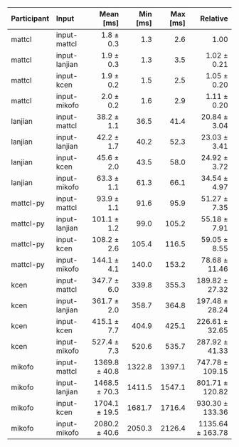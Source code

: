 | Participant | Input | Mean [ms] | Min [ms] | Max [ms] | Relative |
|:---|:---|---:|---:|---:|---:|
| mattcl | input-mattcl | 1.8 ± 0.3 | 1.3 | 2.6 | 1.00 |
| mattcl | input-lanjian | 1.9 ± 0.3 | 1.3 | 3.5 | 1.02 ± 0.21 |
| mattcl | input-kcen | 1.9 ± 0.2 | 1.5 | 2.5 | 1.05 ± 0.20 |
| mattcl | input-mikofo | 2.0 ± 0.2 | 1.6 | 2.9 | 1.11 ± 0.20 |
| lanjian | input-mattcl | 38.2 ± 1.1 | 36.5 | 41.4 | 20.84 ± 3.04 |
| lanjian | input-lanjian | 42.2 ± 1.7 | 40.2 | 52.3 | 23.03 ± 3.41 |
| lanjian | input-kcen | 45.6 ± 2.0 | 43.5 | 58.0 | 24.92 ± 3.72 |
| lanjian | input-mikofo | 63.3 ± 1.1 | 61.3 | 66.1 | 34.54 ± 4.97 |
| mattcl-py | input-mattcl | 93.9 ± 1.1 | 91.6 | 95.9 | 51.27 ± 7.35 |
| mattcl-py | input-lanjian | 101.1 ± 1.2 | 99.0 | 105.2 | 55.18 ± 7.91 |
| mattcl-py | input-kcen | 108.2 ± 2.6 | 105.4 | 116.5 | 59.05 ± 8.55 |
| mattcl-py | input-mikofo | 144.1 ± 4.1 | 140.0 | 153.2 | 78.68 ± 11.46 |
| kcen | input-mattcl | 347.7 ± 6.0 | 339.8 | 355.3 | 189.82 ± 27.32 |
| kcen | input-lanjian | 361.7 ± 2.0 | 358.7 | 364.8 | 197.48 ± 28.24 |
| kcen | input-kcen | 415.1 ± 7.7 | 404.9 | 425.1 | 226.61 ± 32.65 |
| kcen | input-mikofo | 527.4 ± 7.3 | 520.6 | 535.7 | 287.92 ± 41.33 |
| mikofo | input-mattcl | 1369.8 ± 40.8 | 1322.8 | 1397.1 | 747.78 ± 109.15 |
| mikofo | input-lanjian | 1468.5 ± 70.3 | 1411.5 | 1547.1 | 801.71 ± 120.82 |
| mikofo | input-kcen | 1704.1 ± 19.5 | 1681.7 | 1716.4 | 930.30 ± 133.36 |
| mikofo | input-mikofo | 2080.2 ± 40.6 | 2050.3 | 2126.4 | 1135.64 ± 163.78 |
